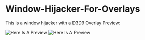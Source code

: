 # Window-Hijacker-For-Overlays
This is a window hijacker with a D3D9 Overlay
Preview:

![Here Is A Preview](https://i.imgur.com/xUCpXWd.png)
![Here Is A Preview](https://i.imgur.com/7UH2gtZ.png)
